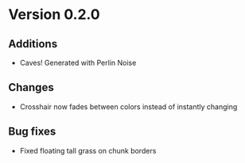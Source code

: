 # Version 0.2.0

## Additions

- Caves! Generated with Perlin Noise

## Changes

- Crosshair now fades between colors instead of instantly changing

## Bug fixes

- Fixed floating tall grass on chunk borders
